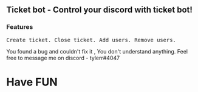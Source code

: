 <h2>Ticket bot - Control your discord with ticket bot!</h2>

<h3>Features</h3>

<kbd>Create ticket.
<kbd>Close ticket.
<kbd>Add users.
<kbd>Remove users.

You found a bug and couldn't fix it , You don't understand anything.
Feel free to message me on discord - tylerr#4047

<h1>Have FUN</h1>
